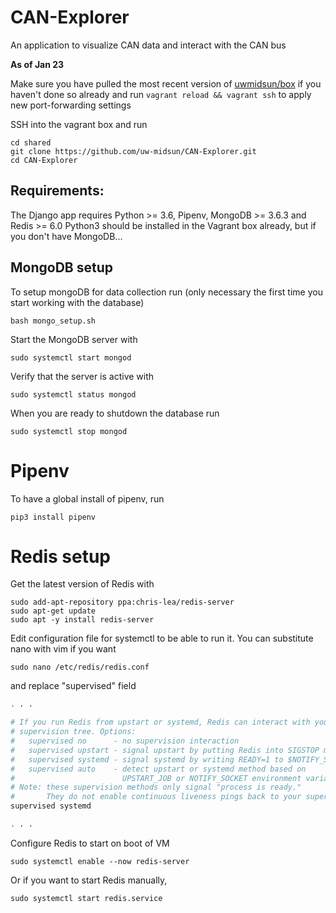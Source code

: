 # CAN-Explorer
An application to visualize CAN data and interact with the CAN bus

__As of Jan 23__ 

Make sure you have pulled the most recent version of [uwmidsun/box](https://github.com/uw-midsun/box) if you haven't done so already and run `vagrant reload && vagrant ssh` to apply new port-forwarding settings

SSH into the vagrant box and run
```
cd shared
git clone https://github.com/uw-midsun/CAN-Explorer.git
cd CAN-Explorer
```
## Requirements:
The Django app requires Python >= 3.6, Pipenv, MongoDB >= 3.6.3 and Redis >= 6.0
Python3 should be installed in the Vagrant box already, but if you don't have MongoDB...

## MongoDB setup
To setup mongoDB for data collection run (only necessary the first time you start working with the database)
```
bash mongo_setup.sh
```
Start the MongoDB server with
```
sudo systemctl start mongod
```
Verify that the server is active with
```
sudo systemctl status mongod
```
When you are ready to shutdown the database run
```
sudo systemctl stop mongod
```

# Pipenv
To have a global install of pipenv, run
```
pip3 install pipenv
```

# Redis setup
Get the latest version of Redis with
```
sudo add-apt-repository ppa:chris-lea/redis-server
sudo apt-get update
sudo apt -y install redis-server
```

Edit configuration file for systemctl to be able to run it. You can substitute nano with vim if you want
```
sudo nano /etc/redis/redis.conf
```

and replace "supervised" field
```bash
. . .

# If you run Redis from upstart or systemd, Redis can interact with your
# supervision tree. Options:
#   supervised no      - no supervision interaction
#   supervised upstart - signal upstart by putting Redis into SIGSTOP mode
#   supervised systemd - signal systemd by writing READY=1 to $NOTIFY_SOCKET
#   supervised auto    - detect upstart or systemd method based on
#                        UPSTART_JOB or NOTIFY_SOCKET environment variables
# Note: these supervision methods only signal "process is ready."
#       They do not enable continuous liveness pings back to your supervisor.
supervised systemd

. . .
```

Configure Redis to start on boot of VM 
```
sudo systemctl enable --now redis-server
```

Or if you want to start Redis manually,
```
sudo systemctl start redis.service
```

